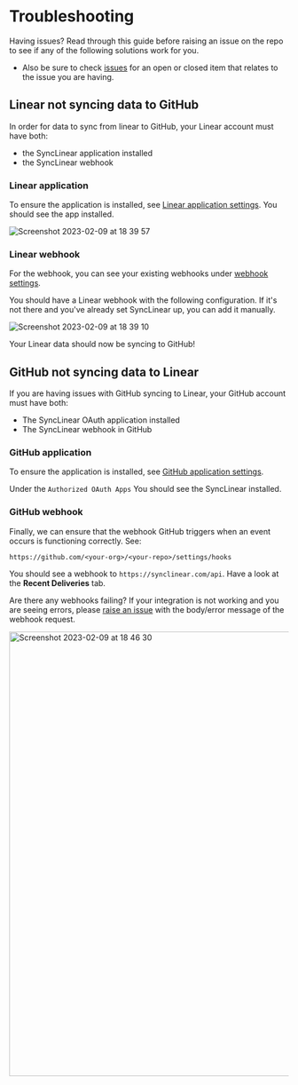 # Troubleshooting

Having issues? Read through this guide before raising an issue on the repo to see if any of the following solutions work for you.  

- Also be sure to check [issues](https://github.com/calcom/synclinear.com/issues) for an open or closed item that relates to the issue you are having.

## Linear not syncing data to GitHub

In order for data to sync from linear to GitHub, your Linear account must have both: 
- the SyncLinear application installed
- the SyncLinear webhook

### Linear application

To ensure the application is installed, see [Linear application settings](https://linear.app/settings/account/applications). You should see the app installed.

![Screenshot 2023-02-09 at 18 39 57](https://user-images.githubusercontent.com/11256663/217907001-09ebda00-bb55-40aa-b71d-ad99513f8328.png)

### Linear webhook

For the webhook, you can see your existing webhooks under [webhook settings](https://linear.app/settings/api/webhooks).

You should have a Linear webhook with the following configuration. If it's not there and you've already set SyncLinear up, you can add it manually.

![Screenshot 2023-02-09 at 18 39 10](https://user-images.githubusercontent.com/11256663/217906823-d8d958f6-eef7-42af-aea5-87c10677d75d.png)

Your Linear data should now be syncing to GitHub!

## GitHub not syncing data to Linear

If you are having issues with GitHub syncing to Linear, your GitHub account must have both:
- The SyncLinear OAuth application installed
- The SyncLinear webhook in GitHub

### GitHub application

To ensure the application is installed, see [GitHub application settings](https://github.com/settings/applications).

Under the `Authorized OAuth Apps` You should see the SyncLinear installed.

### GitHub webhook

Finally, we can ensure that the webhook GitHub triggers when an event occurs is functioning correctly. See:

`https://github.com/<your-org>/<your-repo>/settings/hooks`

You should see a webhook to `https://synclinear.com/api`. Have a look at the **Recent Deliveries** tab. 

Are there any webhooks failing? If your integration is not working and you are seeing errors, please [raise an issue](https://github.com/calcom/synclinear.com/issues/new) with the body/error message of the webhook request.

<img width="801" alt="Screenshot 2023-02-09 at 18 46 30" src="https://user-images.githubusercontent.com/11256663/217908361-8fa08cf7-1b46-4f4c-a6f7-8a662c234e8c.png">
